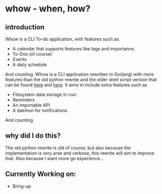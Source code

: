 # whow - when, how?

## introduction

Whow is a CLI To-do application, with features such as:
 * A calendar that supports features like tags and importance,
 * To-Dos (of course)
 * Events
 * A daily schedule

And counting. Whow is a CLI application rewritten in Go(lang) with more features than the old python rewrite and the older shell script version that can be found [here](https://github.com/ezntek/old_whow) and [here](https://github.com/DaringCuteSeal/whow). It aims to include extra features such as

 * Filesystem data storage in `toml`
 * Reminders
 * An importable API
 * A daemon for notifications

And counting.

## why did I do this?

The old python rewrite is *old* of course, but also because the implementation is very arse and verbose, this rewrite will aim to improve that. Also because I want more go experience...

## Currently Working on:

 * Bring-up